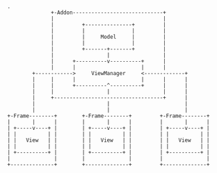 
    .
                  +-Addon-----------------------------+
                  |                                   |
                  |         +---------------+         |
                  |         |               |         |
                  |         |     Model     |         |
                  |         |               |         |
                  |         +-------+-------+         |
                  |                 |                 |
                  |      +----------v----------+      |
                  |      |                     |      |
            +------------>     ViewManager     <-------------+
            |     |      |                     |      |      |
            |     |      +----------^----------+      |      |
            |     |                 |                 |      |
            |     +-----------------------------------+      |
            |                       |                        |
            |                       |                        |
    +-Frame--------+        +-Frame--------+         +-Frame--------+
    |       |      |        |       |      |         |       |      |
    | +-----v----+ |        | +-----v----+ |         | +-----v----+ |
    | |          | |        | |          | |         | |          | |
    | |   View   | |        | |   View   | |         | |   View   | |
    | |          | |        | |          | |         | |          | |
    | +----------+ |        | +----------+ |         | +----------+ |
    |              |        |              |         |              |
    +--------------+        +--------------+         +--------------+
